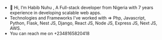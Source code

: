 - 👋 Hi, I’m Habib Nuhu , A Full-stack developer from Nigeria with 7 years experience in developing scalable web apps.
-   Technologies and Frameworks I've worked with => Php, Javascript, Python, Flask, Nest JS, Django, React JS, Node JS, Express JS, Next JS, AWS.
-   You can reach me on +2348165820418

<!---
d0uph1x/d0uph1x is a ✨ special ✨ repository because its `README.md` (this file) appears on your GitHub profile.
You can click the Preview link to take a look at your changes.
--->
